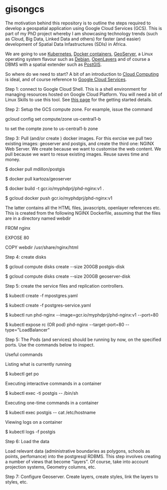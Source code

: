 # gisongcs
The motivation behind this repository is to outline the steps required to develop a geospatial application using Google Cloud Services (GCS). This is part of my PhD project whereby I am showcasing technology trends (such as Cloud, Big Data, Linked Data and others) for faster (and easier) development of Spatial Data Infastructures (SDIs) in Africa.

We are going to use <a href="http://kubernetes.io/" target="_blank">Kubernetes</a>, <a href="https://www.docker.com/" target="_blank">Docker containers</a>, <a href="http://geoserver.org/" target="_blank" >GeoServer</a>, a Linux operating system flavour such as <a href="https://www.debian.org/" target="_blank" >Debian</a>, <a href="https://openlayers.org/" target="_blank" >OpenLayers</a> and of course a DBMS with a spatial extender such as <a href="http://www.postgis.net/" target="_blank">PostGIS</a>.

So where do we need to start? A bit of an introduction to <a href="https://en.wikipedia.org/wiki/Cloud_computing" target="_blank">Cloud Computing</a> is ideal, and of course reference to <a href="https://cloud.google.com" target="_blank">Google Cloud Services</a>.

Step 1: connect to Google Cloud Shell. This is a shell environment for managing resources hosted on Google Cloud Platform. You will need a bit of Linux Skills to use this tool. See <a href="https://cloud.google.com/shell/docs/quickstart" target="_blank"> this page</a> for the getting started details.

Step 2: Setup the GCS compute zone. For example, issue the command 

gcloud config set compute/zone us-central1-b 

to set the compte zone to us-central1-b zone

Step 3: Pull (and/or create ) docker images. For this exrcise we pull two existing images: geoserver and postgis, and create the third one: NGINX Web Server. We create because we want to customise the web content. We pull because we want to resue existing images. Reuse saves time and money.

$ docker pull mdillon/postgis

$ docker pull kartoza/geoserver

$ docker build -t gcr.io/myphdprj/phd-nginx:v1 .

$ gcloud docker push gcr.io/myphdprj/phd-nginx:v1

The latter contains all the HTML files, javascripts, openlayer references etc. This is created from the following NGINX Dockerfile, assuming that the files are in a directory named webdir

FROM nginx

EXPOSE 80

COPY webdir /usr/share/nginx/html

Step 4: create disks

$ gcloud compute disks create --size 200GB postgis-disk

$ gcloud compute disks create --size 200GB geoserver-disk

Step 5: create the service files and replication controllers.

$ kubectl create -f mpostgres.yaml

$ kubectl create -f postgres-service.yaml

$ kubectl run phd-nginx --image=gcr.io/myphdprj/phd-nginx:v1 --port=80

$ kubectl expose rc (OR pod) phd-nginx --target-port=80 --type="LoadBalancer”

Step 5: The Pods (and services) should be running by now, on the specified ports. Use the commands below to inspect.

Useful commands

Listing what is currently running

$ kubectl get po

Executing interactive commands in a container

$ kubectl exec -ti postgis -- /bin/sh

Executing one-time commands in a container

$ kubectl exec postgis -- cat /etc/hostname

Viewing logs on a container

$ kubectl logs -f postgis

Step 6: Load the data

Load relevant data (administrative boundaries as polygons, schools as points, perfomance) into the postgresql RDBMS. This step involves creating a number of views that become "layers". Of course, take into account projection systems, Geometry columns, etc.

Step 7: Configure Geoserver.  Create layers, create styles, link the layers to styles, etc.

